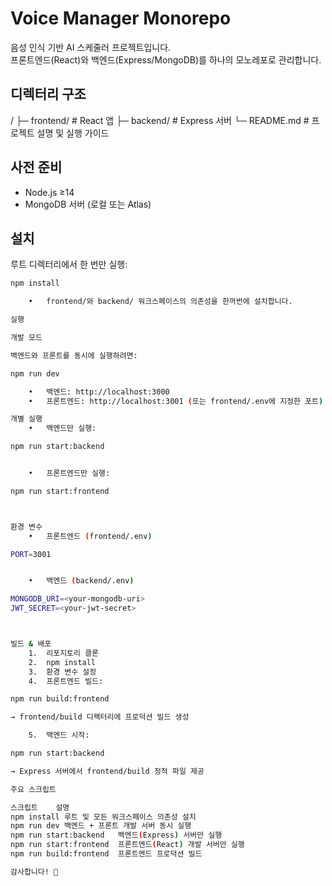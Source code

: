 # Voice Manager Monorepo

음성 인식 기반 AI 스케줄러 프로젝트입니다.  
프론트엔드(React)와 백엔드(Express/MongoDB)를 하나의 모노레포로 관리합니다.

## 디렉터리 구조

/
├─ frontend/      # React 앱
├─ backend/       # Express 서버
└─ README.md      # 프로젝트 설명 및 실행 가이드

## 사전 준비

- Node.js ≥14
- MongoDB 서버 (로컬 또는 Atlas)

## 설치

루트 디렉터리에서 한 번만 실행:

```bash
npm install

	•	frontend/와 backend/ 워크스페이스의 의존성을 한꺼번에 설치합니다.

실행

개발 모드

백엔드와 프론트를 동시에 실행하려면:

npm run dev

	•	백엔드: http://localhost:3000
	•	프론트엔드: http://localhost:3001 (또는 frontend/.env에 지정한 포트)

개별 실행
	•	백엔드만 실행:

npm run start:backend


	•	프론트엔드만 실행:

npm run start:frontend



환경 변수
	•	프론트엔드 (frontend/.env)

PORT=3001


	•	백엔드 (backend/.env)

MONGODB_URI=<your-mongodb-uri>
JWT_SECRET=<your-jwt-secret>



빌드 & 배포
	1.	리포지토리 클론
	2.	npm install
	3.	환경 변수 설정
	4.	프론트엔드 빌드:

npm run build:frontend

→ frontend/build 디렉터리에 프로덕션 빌드 생성

	5.	백엔드 시작:

npm run start:backend

→ Express 서버에서 frontend/build 정적 파일 제공

주요 스크립트

스크립트	설명
npm install	루트 및 모든 워크스페이스 의존성 설치
npm run dev	백엔드 + 프론트 개발 서버 동시 실행
npm run start:backend	백엔드(Express) 서버만 실행
npm run start:frontend	프론트엔드(React) 개발 서버만 실행
npm run build:frontend	프론트엔드 프로덕션 빌드

감사합니다! 🎉